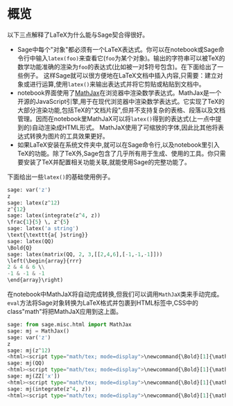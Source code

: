 # 概览

以下三点解释了LaTeX为什么能与Sage契合得很好。
- Sage中每个"对象"都必须有一个LaTeX表达式。你可以在notebook或Sage命令行中输入`latex(foo)`来查看它(`foo`为某个对象)。输出的字符串可以被TeX的数学功能准确的渲染为`foo`的表达式(比如被一对$符号包含)。在下面给出了一些例子。
    这样Sage就可以很方便地在LaTeX文档中插入内容,只需要：建立对象或进行运算,使用`latex()`来输出表达式并将它剪贴或粘贴到文档中。
- notebook界面使用了[MathJax](http://www.mathjax.org)在浏览器中渲染数学表达式。MathJax是一个开源的JavaScript引擎,用于在现代浏览器中渲染数学表达式。它实现了TeX的大部分渲染功能,包括TeX的"文档片段",但并不支持复杂的表格、段落以及文档管理。因而在notebook里MathJaX可以将`latex()`得到的表达式(上一点中提到的)自动渲染成HTML形式。
    MathJaX使用了可缩放的字体,因此比其他将表达式转换为图片的工具效果更好。
- 如果LaTeX安装在系统文件夹中,就可以在Sage命令行,以及notebook里引入TeX的功能。除了TeX外,Sage包含了几乎所有用于生成、使用的工具。你只需要安装了TeX并配置相关功能关联,就能使用Sage的完整功能了。

下面给出一些`latex()`的基础使用例子。
```py
sage: var('z')
z
sage: latex(z^12)
z^{12}
sage: latex(integrate(z^4, z))
\frac{1}{5} \, z^{5}
sage: latex('a string')
\text{\texttt{a{ }string}}
sage: latex(QQ)
\Bold{Q}
sage: latex(matrix(QQ, 2, 3,[[2,4,6],[-1,-1,-1]]))
\left(\begin{array}{rrr}
2 & 4 & 6 \\
-1 & -1 & -1
\end{array}\right)
```
在notebook中MathJaX将自动完成转换,但我们可以调用`MathJaX`类来手动完成。`eval`方法将Sage对象转换为LaTeX格式并包裹到HTML标签中,CSS中的class"math"将把MathJaX应用到这上面。
```py
sage: from sage.misc.html import MathJax
sage: mj = MathJax()
sage: var('z')
z
sage: mj(z^12)
<html><script type="math/tex; mode=display">\newcommand{\Bold}[1]{\mathbf{#1}}z^{12}</script></html>
sage: mj(QQ)
<html><script type="math/tex; mode=display">\newcommand{\Bold}[1]{\mathbf{#1}}\Bold{Q}</script></html>
sage: mj(ZZ['x'])
<html><script type="math/tex; mode=display">\newcommand{\Bold}[1]{\mathbf{#1}}\Bold{Z}[x]</script></html>
sage: mj(integrate(z^4, z))
<html><script type="math/tex; mode=display">\newcommand{\Bold}[1]{\mathbf{#1}}\frac{1}{5} \, z^{5}</script></html>
```
